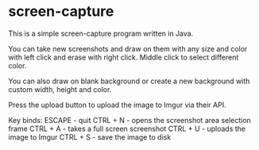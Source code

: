 # screen-capture
This is a simple screen-capture program written in Java.


You can take new screenshots and draw on them with any size and color with left click and erase with right click. Middle click to select different color.

You can also draw on blank background or create a new background with custom width, height and color.

Press the upload button to upload the image to Imgur via their API.


Key binds:
ESCAPE - quit
CTRL + N - opens the screenshot area selection frame
CTRL + A - takes a full screen screenshot
CTRL + U - uploads the image to Imgur
CTRL + S - save the image to disk
  
